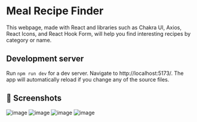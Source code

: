 # Meal Recipe Finder 

This webpage, made with React and libraries such as Chakra UI, Axios, React Icons, and React Hook Form, will help you find interesting recipes by category or name.

## Development server

Run `npm run dev` for a dev server. Navigate to http://localhost:5173/. The app will automatically reload if you change any of the source files.

## 📸 Screenshots
![image](https://github.com/user-attachments/assets/20157832-00f4-4c70-ad18-fda15bc7060e)
![image](https://github.com/user-attachments/assets/230ba15c-a963-4e07-9b6a-f7e6f33482b6)
![image](https://github.com/user-attachments/assets/80d11293-317e-49c7-9f9a-4c8e532d9014)
![image](https://github.com/user-attachments/assets/f7d3f454-457b-4414-93ff-a73b1a22ed0f)

